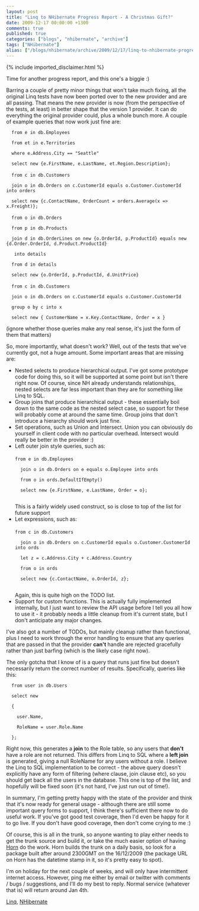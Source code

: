 ```yaml
---
layout: post
title: "Linq to NHibernate Progress Report - A Christmas Gift?"
date: 2009-12-17 00:00:00 +1300
comments: true
published: true
categories: ["blogs", "nhibernate", "archive"]
tags: ["NHibernate"]
alias: ["/blogs/nhibernate/archive/2009/12/17/linq-to-nhibernate-progress-report-a-christmas-gift.aspx"]
---
```

<!-- more -->
{% include imported_disclaimer.html %}
<p>Time for another progress report, and this one's a biggie :)</p>
<p>Barring a couple of pretty minor things that won't take much fixing, all the original Linq tests have now been ported over to the new provider and are all passing. That means the new provider is now (from the perspective of the tests, at least) in better shape that the version 1 provider. It can do everything the original provider could, plus a whole bunch more. A couple of example queries that now work just fine are:</p>
<p><code>&nbsp;&nbsp;from e in db.Employees<br />
&nbsp;&nbsp;from et in e.Territories<br />
&nbsp;&nbsp;where e.Address.City == "Seattle"<br />
&nbsp;&nbsp;select new {e.FirstName, e.LastName, et.Region.Description};<br /></code><br />
<code>&nbsp;&nbsp;from c in db.Customers<br />
&nbsp;&nbsp;join o in db.Orders on c.CustomerId equals o.Customer.CustomerId into orders<br />
&nbsp;&nbsp;select new {c.ContactName, OrderCount = orders.Average(x =&gt; x.Freight)};<br /></code><br />
<code>&nbsp;&nbsp;from o in db.Orders<br />
&nbsp;&nbsp;from p in db.Products<br />
&nbsp;&nbsp;join d in db.OrderLines on new {o.OrderId, p.ProductId} equals new {d.Order.OrderId, d.Product.ProductId}<br />
&nbsp;&nbsp; into details<br />
&nbsp;&nbsp;from d in details<br />
&nbsp;&nbsp;select new {o.OrderId, p.ProductId, d.UnitPrice}<br /></code><br />
<code>&nbsp;&nbsp;from c in db.Customers<br />
&nbsp;&nbsp;join o in db.Orders on c.CustomerId equals o.Customer.CustomerId<br />
&nbsp;&nbsp;group o by c into x<br />
&nbsp;&nbsp;select new { CustomerName = x.Key.ContactName, Order = x }<br /></code></p>
<p>(ignore whether those queries make any real sense, it's just the form of them that matters)</p>
<p>So, more importantly, what doesn't work? Well, out of the tests that we've currently got, not a huge amount. Some important areas that are missing are:</p>
<ul>
<li>Nested selects to produce hierarchical output. I've got some prototype code for doing this, so it will be supported at some point but isn't there right now. Of course, since NH already understands relationships, nested selects are far less important than they are for something like Linq to SQL.</li>
<li style="list-style: none"></li>
<li>Group joins that produce hierarchical output - these essentially boil down to the same code as the nested select case, so support for these will probably come at around the same time. Group joins that don't introduce a hierarchy should work just fine.</li>
<li style="list-style: none"></li>
<li>Set operations, such as Union and Intersect. Union you can obviously do yourself in client code with no particular overhead. Intersect would really be better in the provider :)</li>
<li style="list-style: none"></li>
<li>Left outer join style queries, such as:<br />
  <br />
  <code>from e in db.Employees<br />
  join o in db.Orders on e equals o.Employee into ords<br />
  from o in ords.DefaultIfEmpty()<br />
  select new {e.FirstName, e.LastName, Order = o};<br />
  <br /></code> This is a fairly widely used construct, so is close to top of the list for future support</li>
<li style="list-style: none"></li>
<li>Let expressions, such as:<br />
  <br />
  <code>from c in db.Customers<br />
  join o in db.Orders on c.CustomerId equals o.Customer.CustomerId into ords<br />
  let z = c.Address.City + c.Address.Country<br />
  from o in ords<br />
  select new {c.ContactName, o.OrderId, z};<br />
  <br /></code> Again, this is quite high on the TODO list.</li>
<li style="list-style: none"></li>
<li>Support for custom functions. This is actually fully implemented internally, but I just want to review the API usage before I tell you all how to use it - it probably needs a little cleanup from it's current state, but I don't anticipate any major changes.</li>
</ul>
<p>I've also got a number of TODOs, but mainly cleanup rather than functional, plus I need to work through the error handling to ensure that any queries that are passed in that the provider <strong>can't</strong> handle are rejected gracefully rather than just barfing (which is the likely case right now).</p>
<p>The only gotcha that I know of is a query that runs just fine but doesn't necessarily return the correct number of results. Specifically, queries like this:</p>
<p><code>&nbsp;&nbsp;from user in db.Users<br />
&nbsp;&nbsp;select new<br />
&nbsp;&nbsp;{<br />
&nbsp;&nbsp;&nbsp;&nbsp;user.Name,<br />
&nbsp;&nbsp;&nbsp;&nbsp;RoleName = user.Role.Name<br />
&nbsp;&nbsp;};<br /></code></p>
<p>Right now, this generates a <strong>join</strong> to the Role table, so any users that <strong>don't</strong> have a role are not returned. This differs from Linq to SQL where a <strong>left join</strong> is generated, giving a null RoleName for any users without a role. I believe the Linq to SQL implementation to be correct - the above query doesn't explicitly have any form of filtering (where clause, join clause etc), so you should get back all the users in the database. This one is top of the list, and hopefully will be fixed soon (it's not hard, I've just run out of time!).</p>
<p>In summary, I'm getting pretty happy with the state of the provider and think that it's now ready for general usage - although there are still some important query forms to support, I think there's sufficient there now to do useful work. If you've got good test coverage, then I'd even be happy for it to go live. If you don't have good coverage, then don't come crying to me :)</p>
<p>Of course, this is all in the trunk, so anyone wanting to play either needs to get the trunk source and build it, or take the much easier option of having <a href="http://www.hornget.net/packages/orm/nhibernate/nhibernate-trunk">Horn</a> do the work. Horn builds the trunk on a daily basis, so look for a package built after around 2300GMT on the 16/12/2009 (the package URL on Horn has the datetime stamp in it, so it's pretty easy to spot).</p>
<p>I'm on holiday for the next couple of weeks, and will only have intermittent internet access. However, ping me either by email or twitter with comments / bugs / suggestions, and I'll do my best to reply. Normal service (whatever that is) will return around Jan 4th.</p>
<div class="posttagsblock"><a rel="tag" href="http://technorati.com/tag/Linq">Linq</a>, <a rel="tag" href="http://technorati.com/tag/NHibernate">NHibernate</a></div>
